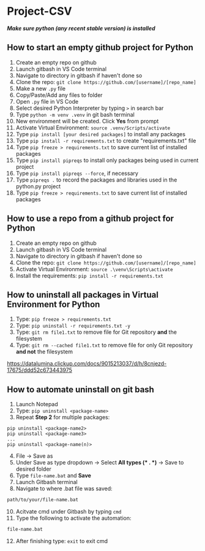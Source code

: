# Project-CSV
***Make sure python (any recent stable version) is installed***

## How to start an empty github project for Python

1. Create an empty repo on github
2. Launch gitbash in VS Code terminal
3. Navigate to directory in gitbash if haven't done so
4. Clone the repo: ```git clone https://github.com/[username]/[repo_name]```
5. Make a new ```.py``` file
6. Copy/Paste/Add any files to folder
7. Open ```.py``` file in VS Code
8. Select desired Python Interpreter by typing ```>``` in search bar 
9. Type ```python -m venv .venv``` in git bash terminal
10. New environment will be created. Click **Yes** from prompt
11. Activate Virtual Environment:  ```source .venv/Scripts/activate```
12. Type ```pip install [your desired packages]``` to install any packages
13. Type ```pip install -r requirements.txt``` to create "requirements.txt" file
14. Type ```pip freeze > requirements.txt``` to save current list of installed packages
15. Type ```pip install pipreqs``` to install only packages being used in current project
16. Type ```pip install pipreqs --force```, if necessary
17. Type ```pipreqs .``` to record the packages and libraries used in the python.py project
18. Type ```pip freeze > requirements.txt``` to save current list of installed packages

## How to use a repo from a github project for Python
1. Create an empty repo on github
2. Launch gitbash in VS Code terminal
3. Navigate to directory in gitbash if haven't done so
4. Clone the repo: ```git clone https://github.com/[username]/[repo_name]```
5. Activate Virtual Environment:  ```source .\venv\Scripts\activate```
6. Install the requirements: ```pip install -r requirements.txt```

## How to uninstall all packages in Virtual Environment for Python
1. Type: ```pip freeze > requirements.txt```
2. Type: ```pip uninstall -r requirements.txt -y```
3. Type: ```git rm file1.txt``` to remove file for Git repository **and** the filesystem
4. Type: ```git rm --cached file1.txt``` to remove file for only Git repository **and not** the filesystem

https://datalumina.clickup.com/docs/9015213037/d/h/8cnjezd-17675/ddd52c673443975

## How to automate uninstall on git bash
1. Launch Notepad
2. Type: ```pip uninstall <package-name>```
3. Repeat <b>Step 2</b> for multiple packages:
```plaintext
pip uninstall <package-name2>
pip uninstall <package-name3>
...
pip uninstall <package-name(n)>
```
4. File -> Save as
5. Under Save as type dropdown -> Select <b>All types (* . *)</b> -> Save to desired folder
6. Type ```file-name.bat``` and **Save**
7. Launch Gitbash terminal
8. Navigate to where .bat file was saved:
```bash
path/to/your/file-name.bat
```
10. Acitvate cmd under Gitbash by typing ```cmd```
11. Type the following to activate the automation:
```bash
file-name.bat
```
12. After finishing type: ```exit``` to exit cmd